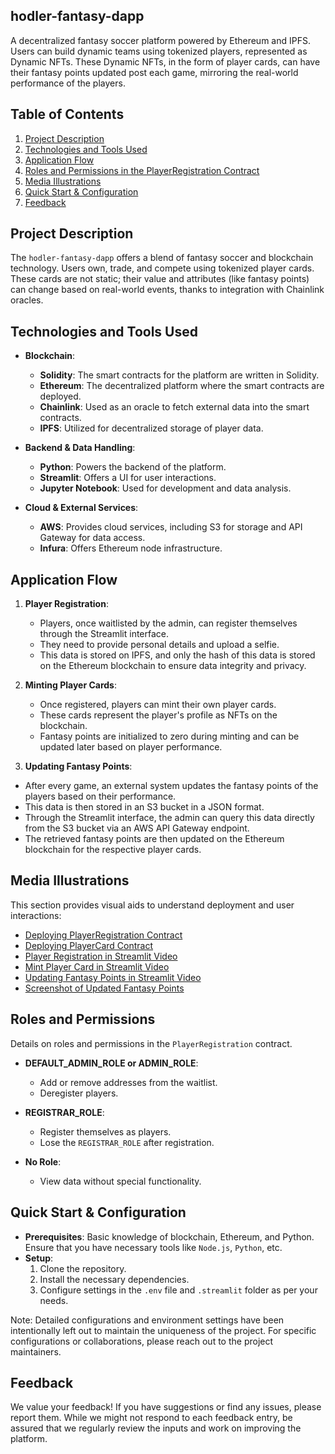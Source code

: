 ## hodler-fantasy-dapp

A decentralized fantasy soccer platform powered by Ethereum and IPFS. Users can build dynamic teams using tokenized players, represented as Dynamic NFTs. These Dynamic NFTs, in the form of player cards, can have their fantasy points updated post each game, mirroring the real-world performance of the players.

## Table of Contents

1. [Project Description](#project-description)
2. [Technologies and Tools Used](#technologies-and-tools-used)
3. [Application Flow](#application-flow)
4. [Roles and Permissions in the PlayerRegistration Contract](#roles-and-permissions-in-the-playerregistration-contract)
5. [Media Illustrations](#media-illustrations)
6. [Quick Start & Configuration](#quick-start-and-configuration)
7. [Feedback](#feedback)

## Project Description

The `hodler-fantasy-dapp` offers a blend of fantasy soccer and blockchain technology. Users own, trade, and compete using tokenized player cards. These cards are not static; their value and attributes (like fantasy points) can change based on real-world events, thanks to integration with Chainlink oracles.

## Technologies and Tools Used

- **Blockchain**:
  - **Solidity**: The smart contracts for the platform are written in Solidity.
  - **Ethereum**: The decentralized platform where the smart contracts are deployed.
  - **Chainlink**: Used as an oracle to fetch external data into the smart contracts.
  - **IPFS**: Utilized for decentralized storage of player data.

- **Backend & Data Handling**:
  - **Python**: Powers the backend of the platform.
  - **Streamlit**: Offers a UI for user interactions.
  - **Jupyter Notebook**: Used for development and data analysis.

- **Cloud & External Services**:
  - **AWS**: Provides cloud services, including S3 for storage and API Gateway for data access.
  - **Infura**: Offers Ethereum node infrastructure.

## Application Flow

1. **Player Registration**: 
   - Players, once waitlisted by the admin, can register themselves through the Streamlit interface.
   - They need to provide personal details and upload a selfie.
   - This data is stored on IPFS, and only the hash of this data is stored on the Ethereum blockchain to ensure data integrity and privacy.

2. **Minting Player Cards**: 
   - Once registered, players can mint their own player cards.
   - These cards represent the player's profile as NFTs on the blockchain.
   - Fantasy points are initialized to zero during minting and can be updated later based on player performance.

3. **Updating Fantasy Points**: 
  - After every game, an external system updates the fantasy points of the players based on their performance.
   - This data is then stored in an S3 bucket in a JSON format.
   - Through the Streamlit interface, the admin can query this data directly from the S3 bucket via an AWS API Gateway endpoint.
   - The retrieved fantasy points are then updated on the Ethereum blockchain for the respective player cards.

## Media Illustrations

This section provides visual aids to understand deployment and user interactions:

- [Deploying PlayerRegistration Contract](resources/images/PlayerRegistration_Deploy.png)
- [Deploying PlayerCard Contract](resources/images/PlayerCard_Deploy.png)
- [Player Registration in Streamlit Video](resources/videos/Player_Registration_Streamlit.mp4)
- [Mint Player Card in Streamlit Video](resources/videos/Mint_PlayerCard_Streamlit.mp4)
- [Updating Fantasy Points in Streamlit Video](resources/videos/Update_Fantasy_Points.mp4)
- [Screenshot of Updated Fantasy Points](resources/images/FantasyPoints_Updated.png)

## Roles and Permissions

Details on roles and permissions in the `PlayerRegistration` contract.

- **DEFAULT_ADMIN_ROLE or ADMIN_ROLE**:
  - Add or remove addresses from the waitlist.
  - Deregister players.

- **REGISTRAR_ROLE**:
  - Register themselves as players.
  - Lose the `REGISTRAR_ROLE` after registration.

- **No Role**:
  - View data without special functionality.

## Quick Start & Configuration

- **Prerequisites**: Basic knowledge of blockchain, Ethereum, and Python. Ensure that you have necessary tools like `Node.js`, `Python`, etc.
- **Setup**:
  1. Clone the repository.
  2. Install the necessary dependencies.
  3. Configure settings in the `.env` file and `.streamlit` folder as per your needs.

Note: Detailed configurations and environment settings have been intentionally left out to maintain the uniqueness of the project. For specific configurations or collaborations, please reach out to the project maintainers.

## Feedback

We value your feedback! If you have suggestions or find any issues, please report them. While we might not respond to each feedback entry, be assured that we regularly review the inputs and work on improving the platform.

